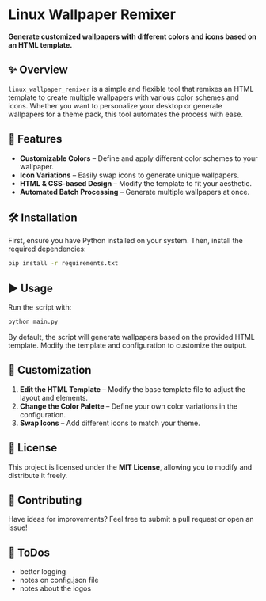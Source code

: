
# Linux Wallpaper Remixer  

**Generate customized wallpapers with different colors and icons based on an HTML template.**  

## ✨ Overview  
`linux_wallpaper_remixer` is a simple and flexible tool that remixes an HTML template to create multiple wallpapers with various color schemes and icons. Whether you want to personalize your desktop or generate wallpapers for a theme pack, this tool automates the process with ease.  

## 🚀 Features  
- **Customizable Colors** – Define and apply different color schemes to your wallpaper.  
- **Icon Variations** – Easily swap icons to generate unique wallpapers.  
- **HTML & CSS-based Design** – Modify the template to fit your aesthetic.  
- **Automated Batch Processing** – Generate multiple wallpapers at once.  

## 🛠️ Installation  
First, ensure you have Python installed on your system. Then, install the required dependencies:  

```sh
pip install -r requirements.txt
```  

## ▶️ Usage  
Run the script with:  

```sh
python main.py
```  

By default, the script will generate wallpapers based on the provided HTML template. Modify the template and configuration to customize the output.  

## 📝 Customization  
1. **Edit the HTML Template** – Modify the base template file to adjust the layout and elements.  
2. **Change the Color Palette** – Define your own color variations in the configuration.  
3. **Swap Icons** – Add different icons to match your theme.  

## 📜 License  
This project is licensed under the **MIT License**, allowing you to modify and distribute it freely.  

## 📧 Contributing  
Have ideas for improvements? Feel free to submit a pull request or open an issue!  

## 📃 ToDos
* better logging
* notes on config.json file
* notes about the logos 
